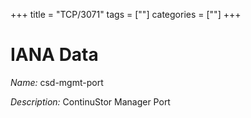 +++
title = "TCP/3071"
tags = [""]
categories = [""]
+++

# IANA Data

_Name:_ csd-mgmt-port

_Description:_ ContinuStor Manager Port

